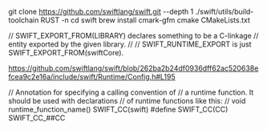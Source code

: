 git clone https://github.com/swiftlang/swift.git --depth 1
./swift/utils/build-toolchain RUST -n
cd swift
brew install cmark-gfm
cmake CMakeLists.txt

<!-- https://github.com/rust-lang/rust-bindgen/blob/main/bindgen-tests/build.rs -->

<!-- https://github.com/swiftlang/swift/blob/262ba2b24df0936dff62ac520638efcea9c2e16a/stdlib/public/SwiftShims/swift/shims/Visibility.h#L215 -->

// SWIFT_EXPORT_FROM(LIBRARY) declares something to be a C-linkage
// entity exported by the given library.
//
// SWIFT_RUNTIME_EXPORT is just SWIFT_EXPORT_FROM(swiftCore).

https://github.com/swiftlang/swift/blob/262ba2b24df0936dff62ac520638efcea9c2e16a/include/swift/Runtime/Config.h#L195

// Annotation for specifying a calling convention of
// a runtime function. It should be used with declarations
// of runtime functions like this:
// void runtime_function_name() SWIFT_CC(swift)
#define SWIFT_CC(CC) SWIFT_CC_##CC